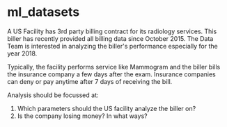 # ml_datasets

A US Facility has 3rd party billing contract for its radiology services.
This biller has recently provided all billing data since October 2015.
The Data Team is interested in analyzing the biller's performance especially for the year 2018.

Typically, the facility performs service like Mammogram and the biller bills the insurance company a few days after the exam.
Insurance companies can deny or pay anytime after 7 days of receiving the bill.

Analysis should be focussed at:
1) Which parameters should the US facility analyze the biller on?
2) Is the company losing money? In what ways?
